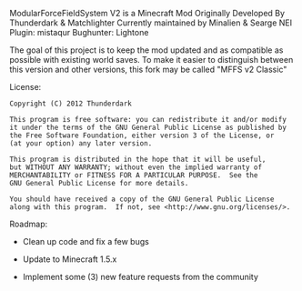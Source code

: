ModularForceFieldSystem V2 is a Minecraft Mod
	Originally Developed By Thunderdark & Matchlighter
	Currently maintained by Minalien & Searge
	NEI Plugin: mistaqur
	Bughunter: Lightone

The goal of this project is to keep the mod updated and as compatible as possible with existing world saves. To make it easier to distinguish between this version and other versions, this fork may be called "MFFS v2 Classic"

License:

    Copyright (C) 2012 Thunderdark

    This program is free software: you can redistribute it and/or modify
    it under the terms of the GNU General Public License as published by
    the Free Software Foundation, either version 3 of the License, or
    (at your option) any later version.

    This program is distributed in the hope that it will be useful,
    but WITHOUT ANY WARRANTY; without even the implied warranty of
    MERCHANTABILITY or FITNESS FOR A PARTICULAR PURPOSE.  See the
    GNU General Public License for more details.

    You should have received a copy of the GNU General Public License
    along with this program.  If not, see <http://www.gnu.org/licenses/>.

Roadmap:

- Clean up code and fix a few bugs

- Update to Minecraft 1.5.x

- Implement some (3) new feature requests from the community